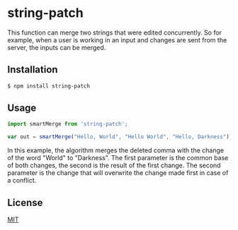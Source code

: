 # string-patch

This function can merge two strings that were edited concurrently. So for example, when a user is working in an input and changes are sent from the server, the inputs can be merged.

## Installation

```bash
$ npm install string-patch
```

## Usage

```javascript
import smartMerge from 'string-patch';

var out = smartMerge("Hello, World", "Hello World", "Hello, Darkness"); // "Hello Darkness"
```

In this example, the algorithm merges the deleted comma with the change of the word "World" to "Darkness".
The first parameter is the common base of both changes, the second is the result of the first change. The second parameter is the change that will overwrite the change made first in case of a conflict.

## License

  [MIT](LICENSE)

